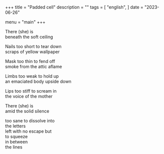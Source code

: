 +++
title = "Padded cell"
description = ""
tags = [
    "english",
]
date = "2023-06-26"

menu = "main"
+++

There (she) is
<br>
beneath the soft ceiling

Nails too short to tear down 
<br>
scraps of yellow wallpaper

Mask too thin to fend off
<br> 
smoke from the attic aflame

Limbs too weak to hold up 
<br>
an emaciated body upside down

Lips too stiff to scream in 
<br>
the voice of the mother

There (she) is
<br>
amid the solid silence

too sane to dissolve into
<br>
the letters
<br>
left with no escape but
<br>
to squeeze
<br>
in between 
<br>
the lines